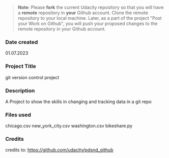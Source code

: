 >**Note**: Please **fork** the current Udacity repository so that you will have a **remote** repository in **your** Github account. Clone the remote repository to your local machine. Later, as a part of the project "Post your Work on Github", you will push your proposed changes to the remote repository in your Github account.

### Date created
01.07.2023

### Project Title
git version control project

### Description
A Project to show the skills in changing and tracking data in a git repo

### Files used
chicago.csv
new_york_city.csv
washington.csv
bikeshare.py

### Credits
credits to: https://github.com/udacity/pdsnd_github
